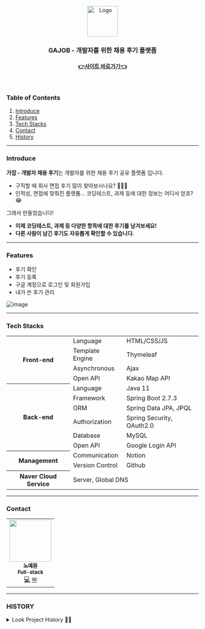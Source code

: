 <div id="top"></div>
<br />
<div align="center">
  <a href="https://github.com/gajob-for-Recruitment-reviews">
    <img src="https://avatars.githubusercontent.com/u/117059035?s=400&u=b9441b2de1f395bc73084bdd80f6665bfb659190&v=4" alt="Logo" width="80" height="80">
  </a>

  <h3 align="center">GAJOB - 개발자를 위한 채용 후기 플랫폼</h3>

  <p align="center">
    <h4><a href="http://www.gajob.site">👉사이트 바로가기👈</a></h4>    
    <br>
  </p>
</div>

<!-- TABLE OF CONTENTS -->
### Table of Contents
  <ol>
    <li><a href="#introduce">Introduce</a></li>
    <li><a href="#features">Features</a></li>
    <li><a href="#tech-stacks">Tech Stacks</a></li>
    <li><a href="#contact">Contact</a></li>
    <li><a href="#history">History</a></li>
  </ol>


---

### Introduce

**가잡 - 개발자 채용 후기**는 개발자를 위한 채용 후기 공유 플랫폼 입니다.

- 구직할 때 회사 면접 후기 많이 찾아보시나요? 💁🏻‍♀️
- 인적성, 면접에 맞춰진 플랫폼... 코딩테스트, 과제 등에 대한 정보는 어디서 얻죠? 😂

그래서 만들었습니다!

- **이제 코딩테스트, 과제 등 다양한 항목에 대한 후기를 남겨보세요!**
- **다른 사람이 남긴 후기도 자유롭게 확인할 수 있습니다.**

---

### Features

- 후기 확인
- 후기 등록
- 구글 계정으로 로그인 및 회원가입
- 내가 쓴 후기 관리

![image](https://user-images.githubusercontent.com/80824750/200771808-3e445c19-b053-427e-8ae5-d8b1631e47cc.png)


<!-- - **구글 계정으로 시작하기** </br></br>
구글 계정으로 간편하게 가입하세요


- **회사별 후기 확인하기** </br></br>

- **후기 등록하기** </br></br>

- **내가 쓴 후기 확인하고, 삭제하기** </br></br> -->


---


### Tech Stacks
<table>
	<tr><th rowspan="4">Front-end</th><td>Language</td><td>HTML/CSS/JS</td></tr>
	<tr><td>Template Engine</td><td>Thymeleaf</td></tr>
	<tr><td>Asynchronous</td><td>Ajax</td></tr>
	<tr><td>Open API</td><td>Kakao Map API</td></tr>
	<tr><th rowspan="6">Back-end</th><td>Language</td><td>Java 11</td></tr>
	<tr><td>Framework</td><td>Spring Boot 2.7.3</td></tr>
	<tr><td>ORM</td><td>Spring Data JPA, JPQL</td></tr>
	<tr><td>Authorization</td><td>Spring Security, OAuth2.0</td></tr>
	<tr><td>Database</td><td>MySQL</td></tr>
	<tr><td>Open API</td><td>Google Login API</td></tr>
	<tr><th rowspan="2">Management</th><td>Communication</td><td>Notion</td></tr>
	<tr><td>Version Control</td><td>Github</td></tr>
	<tr><th>Naver Cloud Service</th><td colspan="2">Server, Global DNS</td></tr>
</table>

---

### Contact

<table>
  <tr>
    <td align="center">
      <a href="https://github.com/yewon-Noh">
        <img src="https://avatars.githubusercontent.com/u/80824750?v=4" width="110px;" alt=""/><br />
        <sub><b>노예원</b></sub></a><br />
        <sub><b>Full-stack</b></sub></a><br />
        <a href="https://github.com/yewon-Noh" title="Github">💻</a>
        <a href="mailto:yewo2nn16@gmail.com" title="Email">✉</a>
    </td>
  </tr>
</table>  


---
### HISTORY

<details>
<summary>Look Project History 👀👀</summary>

<br/>

**2022.09.20** <br/>
프로젝트 생성

> Java 11 /
> Spring Boot 2.7.3 /
> Gradle

> Dependancies
> 
> Spring Web, Thymeleaf, MySQL Driver, Spring Data JPA, Lombok

---
**2022.09.26** <br/>
크롤러 추가
> Dependancies
> 
> selenium-java

DB 설정 추가
> Dependancies
>
> spring-boot-starter-data-jpa

> mysql 설정 추가
> 
> mysql> set @@global.sql_mode = 'ONLY_FULL_GROUP_BY,NO_ZERO_IN_DATE,NO_ZERO_DATE,ERROR_FOR_DIVISION_BY_ZERO,NO_ENGINE_SUBSTITUTION';

---
**2022.09.28** <br/>
OAuth2.0 - 구글 로그인 적용 <br/>
> Dependancies <br/> <br/>
> spring-boot-starter-security , 
> thymeleaf-extras-springsecurity5 , 
> spring-security-test , 
> spring-boot-starter-oauth2-client

---
**2022.10.09** <br/>
> Dependancies <br/> <br/>
> json 

---
**2022.10.10** <br/>
REST API 응답 형식 추가 <br/>
> RestEntity <br/> <br/>
> HttpStatus , msg, data 를 가짐

> USE <br/> <br/>
> public ResponseEntity save( ... ) { <br/>
> return new ResponseEntity(RestEntity.res(HttpStatus.OK, "후기가 등록되었습니다.", null), HttpStatus.OK); <br/>
> }

---
**2022.10.25** <br/>
회사 지도 대체 이미지 추가 <br/>
> abstract-architecture-blue-entrance-perspective-financial.jpg <br/> 
> 작가 4045 출처 Freepik

---
**2022.10.30** <br/>
favicon 추가 <br/>
> favicon.ico <br/>
> 생성 link : https://favicon.io/ <br/><br/>
> ![favicon-32x32](https://user-images.githubusercontent.com/80824750/198868678-89397e81-4605-43a4-a405-3e6dad8651e7.png)

---
**2022.11.07** <br/>
이미지 캐시 설정 <br/>
> WebMvcConfig.java <br/>
> 참고 : https://tbread-development.tistory.com/25
<br/>

브라우저 성능 검사 <br/>
> [Google PageSpeed Insights](https://pagespeed.web.dev/?hl=ko) <br/><br/>
> 휴대전화 <br/>
> ![결과_휴대전화](https://user-images.githubusercontent.com/80824750/200248603-b1c731e3-c160-4726-8f1a-f7b3c32558e0.png)
> 
> 데스크톱 <br/>
> ![결과_데스크톱](https://user-images.githubusercontent.com/80824750/200248864-58a19152-db78-4a4e-8ece-f27962281303.png)

---
**2022.11.09** <br/>
robots.txt 및 meta-data 설정 <br/>

> **검색엔진 최적화 점수 증가** <br/><br/>
> 휴대전화 : 75 -> 83 <br/>
> ![검색엔진_휴대전화](https://user-images.githubusercontent.com/80824750/200773215-1ade1fe4-3927-4584-82ad-b72c92eee858.png)
> 
> 데스크톱 : 70 -> 80 <br/>
> ![검색엔진_데스크톱](https://user-images.githubusercontent.com/80824750/200773304-a78730d8-2949-4f05-9bac-19b55377f243.png)


</details>
